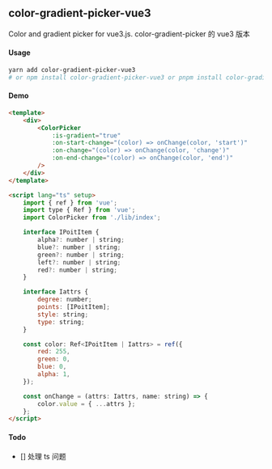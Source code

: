 <!--
 * @Descripttion:
 * @version:
 * @Author: June
 * @Date: 2023-03-17 22:02:02
 * @LastEditors: June
 * @LastEditTime: 2023-04-02 18:51:17
-->

## color-gradient-picker-vue3

Color and gradient picker for vue3.js. color-gradient-picker 的 vue3 版本

#### Usage

```bash
yarn add color-gradient-picker-vue3
# or npm install color-gradient-picker-vue3 or pnpm install color-gradient-picker-vue3
```

#### Demo

```html
<template>
    <div>
        <ColorPicker
            :is-gradient="true"
            :on-start-change="(color) => onChange(color, 'start')"
            :on-change="(color) => onChange(color, 'change')"
            :on-end-change="(color) => onChange(color, 'end')"
        />
    </div>
</template>

<script lang="ts" setup>
    import { ref } from 'vue';
    import type { Ref } from 'vue';
    import ColorPicker from './lib/index';

    interface IPoitItem {
        alpha?: number | string;
        blue?: number | string;
        green?: number | string;
        left?: number | string;
        red?: number | string;
    }

    interface Iattrs {
        degree: number;
        points: [IPoitItem];
        style: string;
        type: string;
    }

    const color: Ref<IPoitItem | Iattrs> = ref({
        red: 255,
        green: 0,
        blue: 0,
        alpha: 1,
    });

    const onChange = (attrs: Iattrs, name: string) => {
        color.value = { ...attrs };
    };
</script>
```

#### Todo

-   [] 处理 ts 问题
